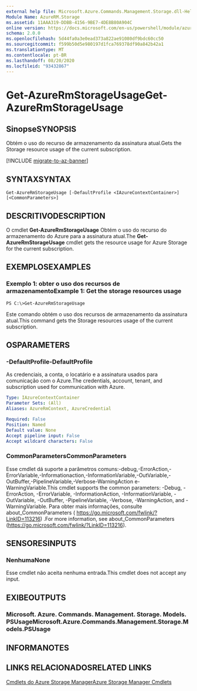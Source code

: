 ```yaml
---
external help file: Microsoft.Azure.Commands.Management.Storage.dll-Help.xml
Module Name: AzureRM.Storage
ms.assetid: 11AAA319-DDBB-4156-9BE7-4DE8B80A904C
online version: https://docs.microsoft.com/en-us/powershell/module/azurerm.storage/get-azurermstorageusage
schema: 2.0.0
ms.openlocfilehash: 5d44fa0a3e0ead373a822ae91080df9bdc60cc50
ms.sourcegitcommit: f599b50d5e980197d1fca769378df90a842b42a1
ms.translationtype: MT
ms.contentlocale: pt-BR
ms.lasthandoff: 08/20/2020
ms.locfileid: "93432867"
---
```

# <span data-ttu-id="1bb15-101">Get-AzureRmStorageUsage</span><span class="sxs-lookup"><span data-stu-id="1bb15-101">Get-AzureRmStorageUsage</span></span>

## <span data-ttu-id="1bb15-102">Sinopse</span><span class="sxs-lookup"><span data-stu-id="1bb15-102">SYNOPSIS</span></span>
<span data-ttu-id="1bb15-103">Obtém o uso do recurso de armazenamento da assinatura atual.</span><span class="sxs-lookup"><span data-stu-id="1bb15-103">Gets the Storage resource usage of the current subscription.</span></span>

[!INCLUDE [migrate-to-az-banner](../../includes/migrate-to-az-banner.md)]

## <span data-ttu-id="1bb15-104">SYNTAX</span><span class="sxs-lookup"><span data-stu-id="1bb15-104">SYNTAX</span></span>

```
Get-AzureRmStorageUsage [-DefaultProfile <IAzureContextContainer>] [<CommonParameters>]
```

## <span data-ttu-id="1bb15-105">DESCRITIVO</span><span class="sxs-lookup"><span data-stu-id="1bb15-105">DESCRIPTION</span></span>
<span data-ttu-id="1bb15-106">O cmdlet **Get-AzureRmStorageUsage** Obtém o uso do recurso do armazenamento do Azure para a assinatura atual.</span><span class="sxs-lookup"><span data-stu-id="1bb15-106">The **Get-AzureRmStorageUsage** cmdlet gets the resource usage for Azure Storage for the current subscription.</span></span>

## <span data-ttu-id="1bb15-107">EXEMPLOS</span><span class="sxs-lookup"><span data-stu-id="1bb15-107">EXAMPLES</span></span>

### <span data-ttu-id="1bb15-108">Exemplo 1: obter o uso dos recursos de armazenamento</span><span class="sxs-lookup"><span data-stu-id="1bb15-108">Example 1: Get the storage resources usage</span></span>
```
PS C:\>Get-AzureRmStorageUsage
```

<span data-ttu-id="1bb15-109">Este comando obtém o uso dos recursos de armazenamento da assinatura atual.</span><span class="sxs-lookup"><span data-stu-id="1bb15-109">This command gets the Storage resources usage of the current subscription.</span></span>

## <span data-ttu-id="1bb15-110">OS</span><span class="sxs-lookup"><span data-stu-id="1bb15-110">PARAMETERS</span></span>

### <span data-ttu-id="1bb15-111">-DefaultProfile</span><span class="sxs-lookup"><span data-stu-id="1bb15-111">-DefaultProfile</span></span>
<span data-ttu-id="1bb15-112">As credenciais, a conta, o locatário e a assinatura usados para comunicação com o Azure.</span><span class="sxs-lookup"><span data-stu-id="1bb15-112">The credentials, account, tenant, and subscription used for communication with Azure.</span></span>

```yaml
Type: IAzureContextContainer
Parameter Sets: (All)
Aliases: AzureRmContext, AzureCredential

Required: False
Position: Named
Default value: None
Accept pipeline input: False
Accept wildcard characters: False
```

### <span data-ttu-id="1bb15-113">CommonParameters</span><span class="sxs-lookup"><span data-stu-id="1bb15-113">CommonParameters</span></span>
<span data-ttu-id="1bb15-114">Esse cmdlet dá suporte a parâmetros comuns:-debug,-ErrorAction,-ErrorVariable,-Informationaction,-InformationVariable,-OutVariable,-OutBuffer,-PipelineVariable,-Verbose-WarningAction e-WarningVariable.</span><span class="sxs-lookup"><span data-stu-id="1bb15-114">This cmdlet supports the common parameters: -Debug, -ErrorAction, -ErrorVariable, -InformationAction, -InformationVariable, -OutVariable, -OutBuffer, -PipelineVariable, -Verbose, -WarningAction, and -WarningVariable.</span></span> <span data-ttu-id="1bb15-115">Para obter mais informações, consulte about_CommonParameters ( https://go.microsoft.com/fwlink/?LinkID=113216) .</span><span class="sxs-lookup"><span data-stu-id="1bb15-115">For more information, see about_CommonParameters (https://go.microsoft.com/fwlink/?LinkID=113216).</span></span>

## <span data-ttu-id="1bb15-116">SENSORES</span><span class="sxs-lookup"><span data-stu-id="1bb15-116">INPUTS</span></span>

### <span data-ttu-id="1bb15-117">Nenhuma</span><span class="sxs-lookup"><span data-stu-id="1bb15-117">None</span></span>
<span data-ttu-id="1bb15-118">Esse cmdlet não aceita nenhuma entrada.</span><span class="sxs-lookup"><span data-stu-id="1bb15-118">This cmdlet does not accept any input.</span></span>

## <span data-ttu-id="1bb15-119">EXIBE</span><span class="sxs-lookup"><span data-stu-id="1bb15-119">OUTPUTS</span></span>

### <span data-ttu-id="1bb15-120">Microsoft. Azure. Commands. Management. Storage. Models. PSUsage</span><span class="sxs-lookup"><span data-stu-id="1bb15-120">Microsoft.Azure.Commands.Management.Storage.Models.PSUsage</span></span>

## <span data-ttu-id="1bb15-121">INFORMA</span><span class="sxs-lookup"><span data-stu-id="1bb15-121">NOTES</span></span>

## <span data-ttu-id="1bb15-122">LINKS RELACIONADOS</span><span class="sxs-lookup"><span data-stu-id="1bb15-122">RELATED LINKS</span></span>

[<span data-ttu-id="1bb15-123">Cmdlets do Azure Storage Manager</span><span class="sxs-lookup"><span data-stu-id="1bb15-123">Azure Storage Manager Cmdlets</span></span>](./AzureRM.Storage.md)


